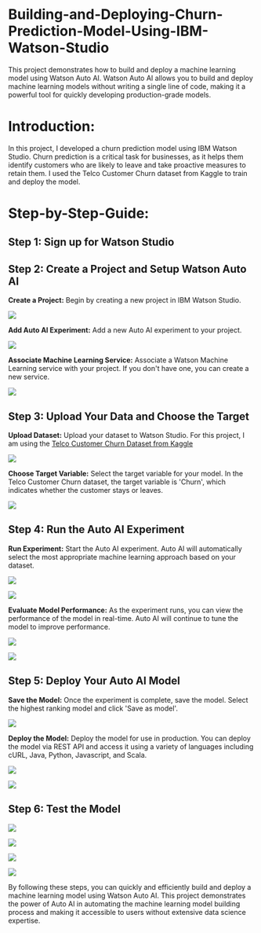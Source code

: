 # Building-and-Deploying-Churn-Prediction-Model-Using-IBM-Watson-Studio
This project demonstrates how to build and deploy a machine learning model using Watson Auto AI. Watson Auto AI allows you to build and deploy machine learning models without writing a single line of code, making it a powerful tool for quickly developing production-grade models.

# Introduction:
In this project, I developed a churn prediction model using IBM Watson Studio. Churn prediction is a critical task for businesses, as it helps them identify customers who are likely to leave and take proactive measures to retain them. I used the Telco Customer Churn dataset from Kaggle to train and deploy the model.

# Step-by-Step-Guide:

## **Step 1:** Sign up for Watson Studio

## **Step 2:**  Create a Project and Setup Watson Auto AI

**Create a Project:** Begin by creating a new project in IBM Watson Studio.</br>
<p><img src ="Images/Step2.JPG"</p></br>

**Add Auto AI Experiment:** Add a new Auto AI experiment to your project.</br>
<p><img src ="Images/Step2a.JPG"</p></br>

**Associate Machine Learning Service:** Associate a Watson Machine Learning service with your project. If you don't have one, you can create a new service.</br>
<p><img src ="Images/Step2b.JPG"</p></br>

## **Step 3:** Upload Your Data and Choose the Target
**Upload Dataset:** Upload your dataset to Watson Studio. For this project, I am using the [Telco Customer Churn Dataset from Kaggle](https://www.kaggle.com/datasets/blastchar/telco-customer-churn/data?select=WA_Fn-UseC_-Telco-Customer-Churn.csv)</br>
<p><img src ="Images/Step3a.JPG"</p></br>

**Choose Target Variable:** Select the target variable for your model. In the Telco Customer Churn dataset, the target variable is 'Churn', which indicates whether the customer stays or leaves.</br>
<p><img src ="Images/Step3b.JPG"</p></br>

## **Step 4:** Run the Auto AI Experiment
**Run Experiment:** Start the Auto AI experiment. Auto AI will automatically select the most appropriate machine learning approach based on your dataset.</br>
<p><img src ="Images/Step4a.JPG"</p></br>

<p><img src ="Images/Step4c.JPG"</p></br>

**Evaluate Model Performance:** As the experiment runs, you can view the performance of the model in real-time. Auto AI will continue to tune the model to improve performance.</br>
<p><img src ="Images/Step4d.JPG"</p></br>

<p><img src ="Images/Step4e.JPG"</p></br>

## **Step 5:** Deploy Your Auto AI Model
**Save the Model:** Once the experiment is complete, save the model. Select the highest ranking model and click 'Save as model'.</br>
<p><img src ="Images/Step5a.JPG"</p></br>

**Deploy the Model:** Deploy the model for use in production. You can deploy the model via REST API and access it using a variety of languages including cURL, Java, Python, Javascript, and Scala.</br>
<p><img src ="Images/Step5b.JPG"</p></br>

<p><img src ="Images/Step5c.JPG"</p></br>

## **Step 6:** Test the Model
<p><img src ="Images/Step6a.JPG"</p></br>
<p><img src ="Images/Step6b.JPG"</p></br>
<p><img src ="Images/Step6c.JPG"</p></br>
<p><img src ="Images/Step6d.JPG"</p></br>


By following these steps, you can quickly and efficiently build and deploy a machine learning model using Watson Auto AI. This project demonstrates the power of Auto AI in automating the machine learning model building process and making it accessible to users without extensive data science expertise.






